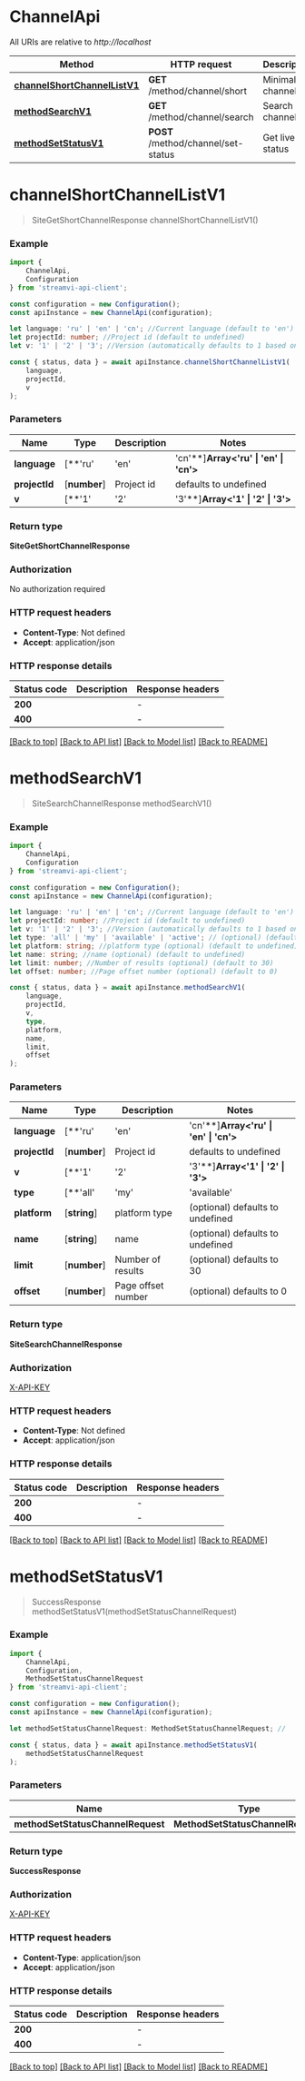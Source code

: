 # ChannelApi

All URIs are relative to *http://localhost*

|Method | HTTP request | Description|
|------------- | ------------- | -------------|
|[**channelShortChannelListV1**](#channelshortchannellistv1) | **GET** /method/channel/short | Minimal channel list|
|[**methodSearchV1**](#methodsearchv1) | **GET** /method/channel/search | Search channel list|
|[**methodSetStatusV1**](#methodsetstatusv1) | **POST** /method/channel/set-status | Get live status|

# **channelShortChannelListV1**
> SiteGetShortChannelResponse channelShortChannelListV1()


### Example

```typescript
import {
    ChannelApi,
    Configuration
} from 'streamvi-api-client';

const configuration = new Configuration();
const apiInstance = new ChannelApi(configuration);

let language: 'ru' | 'en' | 'cn'; //Current language (default to 'en')
let projectId: number; //Project id (default to undefined)
let v: '1' | '2' | '3'; //Version (automatically defaults to 1 based on method version, can be overridden) (optional) (default to '1')

const { status, data } = await apiInstance.channelShortChannelListV1(
    language,
    projectId,
    v
);
```

### Parameters

|Name | Type | Description  | Notes|
|------------- | ------------- | ------------- | -------------|
| **language** | [**&#39;ru&#39; | &#39;en&#39; | &#39;cn&#39;**]**Array<&#39;ru&#39; &#124; &#39;en&#39; &#124; &#39;cn&#39;>** | Current language | defaults to 'en'|
| **projectId** | [**number**] | Project id | defaults to undefined|
| **v** | [**&#39;1&#39; | &#39;2&#39; | &#39;3&#39;**]**Array<&#39;1&#39; &#124; &#39;2&#39; &#124; &#39;3&#39;>** | Version (automatically defaults to 1 based on method version, can be overridden) | (optional) defaults to '1'|


### Return type

**SiteGetShortChannelResponse**

### Authorization

No authorization required

### HTTP request headers

 - **Content-Type**: Not defined
 - **Accept**: application/json


### HTTP response details
| Status code | Description | Response headers |
|-------------|-------------|------------------|
|**200** |  |  -  |
|**400** |  |  -  |

[[Back to top]](#) [[Back to API list]](../README.md#documentation-for-api-endpoints) [[Back to Model list]](../README.md#documentation-for-models) [[Back to README]](../README.md)

# **methodSearchV1**
> SiteSearchChannelResponse methodSearchV1()


### Example

```typescript
import {
    ChannelApi,
    Configuration
} from 'streamvi-api-client';

const configuration = new Configuration();
const apiInstance = new ChannelApi(configuration);

let language: 'ru' | 'en' | 'cn'; //Current language (default to 'en')
let projectId: number; //Project id (default to undefined)
let v: '1' | '2' | '3'; //Version (automatically defaults to 1 based on method version, can be overridden) (optional) (default to '1')
let type: 'all' | 'my' | 'available' | 'active'; // (optional) (default to undefined)
let platform: string; //platform type (optional) (default to undefined)
let name: string; //name (optional) (default to undefined)
let limit: number; //Number of results (optional) (default to 30)
let offset: number; //Page offset number (optional) (default to 0)

const { status, data } = await apiInstance.methodSearchV1(
    language,
    projectId,
    v,
    type,
    platform,
    name,
    limit,
    offset
);
```

### Parameters

|Name | Type | Description  | Notes|
|------------- | ------------- | ------------- | -------------|
| **language** | [**&#39;ru&#39; | &#39;en&#39; | &#39;cn&#39;**]**Array<&#39;ru&#39; &#124; &#39;en&#39; &#124; &#39;cn&#39;>** | Current language | defaults to 'en'|
| **projectId** | [**number**] | Project id | defaults to undefined|
| **v** | [**&#39;1&#39; | &#39;2&#39; | &#39;3&#39;**]**Array<&#39;1&#39; &#124; &#39;2&#39; &#124; &#39;3&#39;>** | Version (automatically defaults to 1 based on method version, can be overridden) | (optional) defaults to '1'|
| **type** | [**&#39;all&#39; | &#39;my&#39; | &#39;available&#39; | &#39;active&#39;**]**Array<&#39;all&#39; &#124; &#39;my&#39; &#124; &#39;available&#39; &#124; &#39;active&#39;>** |  | (optional) defaults to undefined|
| **platform** | [**string**] | platform type | (optional) defaults to undefined|
| **name** | [**string**] | name | (optional) defaults to undefined|
| **limit** | [**number**] | Number of results | (optional) defaults to 30|
| **offset** | [**number**] | Page offset number | (optional) defaults to 0|


### Return type

**SiteSearchChannelResponse**

### Authorization

[X-API-KEY](../README.md#X-API-KEY)

### HTTP request headers

 - **Content-Type**: Not defined
 - **Accept**: application/json


### HTTP response details
| Status code | Description | Response headers |
|-------------|-------------|------------------|
|**200** |  |  -  |
|**400** |  |  -  |

[[Back to top]](#) [[Back to API list]](../README.md#documentation-for-api-endpoints) [[Back to Model list]](../README.md#documentation-for-models) [[Back to README]](../README.md)

# **methodSetStatusV1**
> SuccessResponse methodSetStatusV1(methodSetStatusChannelRequest)


### Example

```typescript
import {
    ChannelApi,
    Configuration,
    MethodSetStatusChannelRequest
} from 'streamvi-api-client';

const configuration = new Configuration();
const apiInstance = new ChannelApi(configuration);

let methodSetStatusChannelRequest: MethodSetStatusChannelRequest; //

const { status, data } = await apiInstance.methodSetStatusV1(
    methodSetStatusChannelRequest
);
```

### Parameters

|Name | Type | Description  | Notes|
|------------- | ------------- | ------------- | -------------|
| **methodSetStatusChannelRequest** | **MethodSetStatusChannelRequest**|  | |


### Return type

**SuccessResponse**

### Authorization

[X-API-KEY](../README.md#X-API-KEY)

### HTTP request headers

 - **Content-Type**: application/json
 - **Accept**: application/json


### HTTP response details
| Status code | Description | Response headers |
|-------------|-------------|------------------|
|**200** |  |  -  |
|**400** |  |  -  |

[[Back to top]](#) [[Back to API list]](../README.md#documentation-for-api-endpoints) [[Back to Model list]](../README.md#documentation-for-models) [[Back to README]](../README.md)

